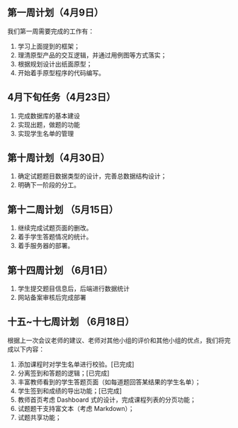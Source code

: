 ## 第一周计划（4月9日）

我们第一周需要完成的工作有：
1. 学习上面提到的框架；
2. 理清原型产品的交互逻辑，并通过用例图等方式落实；
3. 根据规划设计出纸面原型；
4. 开始着手原型程序的代码编写。

##  4月下旬任务（4月23日）

1. 完成数据库的基本建设
2. 实现出题，做题的功能
3. 实现学生名单的管理

## 第十周计划（4月30日）

1. 确定试题题目数据类型的设计，完善总数据结构设计；
2. 明确下一阶段的分工。

## 第十二周计划 （5月15日）

1. 继续完成试题页面的删改。
2. 着手学生答题情况的统计。
3. 着手服务器的部署。

## 第十四周计划 （6月1日）

1. 学生提交题目信息后，后端进行数据统计
2. 网站备案审核后完成部署

## 十五~十七周计划 （6月18日）

根据上一次会议老师的建议、老师对其他小组的评价和其他小组的优点，我们将完成以下内容：

1. 添加课程时对学生名单进行校验。[已完成]
2. 分离签到和答题的逻辑；[已完成]
3. 丰富教师看到的学生答题页面（如每道题回答某结果的学生名单）；
4. 学生签到和成绩的导出功能；[已完成]
5. 教师首页考虑 Dashboard 式的设计，完成课程列表的分页功能；
6. 试题题干支持富文本（考虑 Markdown）；
7. 试题共享功能；